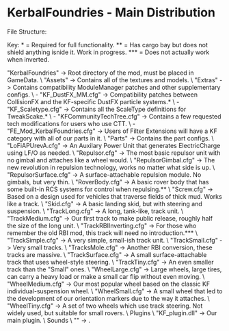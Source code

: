 KerbalFoundries - Main Distribution
====================================

File Structure:

Key: *   = Required for full functionality.
	 **  = Has cargo bay but does not shield anything isnide it.  Work in progress.
	 *** = Does not actually work when inverted.

"KerbalFoundries" -> Root directory of the mod, must be placed in GameData.
 \ "Assets"	-> Contains all of the textures and models.
 \ "Extras"	-> Contains compatibility ModuleManager patches and other supplementary configs.
  \ - "KF_DustFX_MM.cfg"			-> Compatibility patches between CollisionFX and the KF-specific DustFX particle systems.*
  \ - "KF_Scaletype.cfg" 			-> Contains all the ScaleType definitions for TweakScake.*
  \ - "KFCommunityTechTree.cfg"		-> Contains a few requested tech modifications for users who use CTT.
  \ - "FE_Mod_KerbalFoundries.cfg" 	-> Users of Filter Extensions will have a KF category with all of our parts in it.
 \ "Parts"	-> Contains the part configs.
  \ "LoFiAPUrevA.cfg"		-> An Auxilary Power Unit that generates ElectricCharge using LF/O as needed.
  \ "Repulsor.cfg"			-> The most basic repulsor unit with no gimbal and attaches like a wheel would.
  \ "RepulsorGimbal.cfg"	-> The new revolution in repulsion technology, works no matter what side is up.
  \ "RepulsorSurface.cfg"	-> A surface-attachable repulsion module.  No gimbals, but very thin.
  \ "RoverBody.cfg"			-> A basic rover body that has some built-in RCS systems for control when repulsing.**
  \ "Screw.cfg"				-> Based on a design used for vehicles that traverse fields of thick mud.  Works like a track.
  \ "Skid.cfg"				-> A basic landing skid, but with steering and suspension.
  \ "TrackLong.cfg"			-> A long, tank-like, track unit.
  \ "TrackMedium.cfg"		-> Our first track to make public release, roughly half the size of the long unit.
  \ "TrackRBIInverting.cfg"	-> For those who remember the old RBI mod, this track will need no introduction.***
  \ "TrackSimple.cfg"		-> A very simple, small-ish track unit.
  \ "TrackSmall.cfg"		-> Very small tracks.
  \ "TracksMole.cfg"		-> Another RBI conversion, these tracks are massive.
  \ "TrackSurface.cfg"		-> A small surface-attachable track that uses wheel-style steering.
  \ "TrackTiny.cfg"			-> An even smaller track than the "Small" ones.
  \ "WheelLarge.cfg"		-> Large wheels, large tires, can carry a heavy load or make a small car flip without even moving.
  \ "WheelMedium.cfg"		-> Our most popular wheel based on the classic KF individual-suspension wheel.
  \ "WheelSmall.cfg"		-> A small wheel that led to the development of our orientation markers due to the way it attaches.
  \ "WheelTiny.cfg"			-> A set of two wheels which use track steering.  Not widely used, but suitable for small rovers.
 \ Plugins
  \ "KF_plugin.dll"			-> Our main plugin.
 \ Sounds
  \ "" -> .
